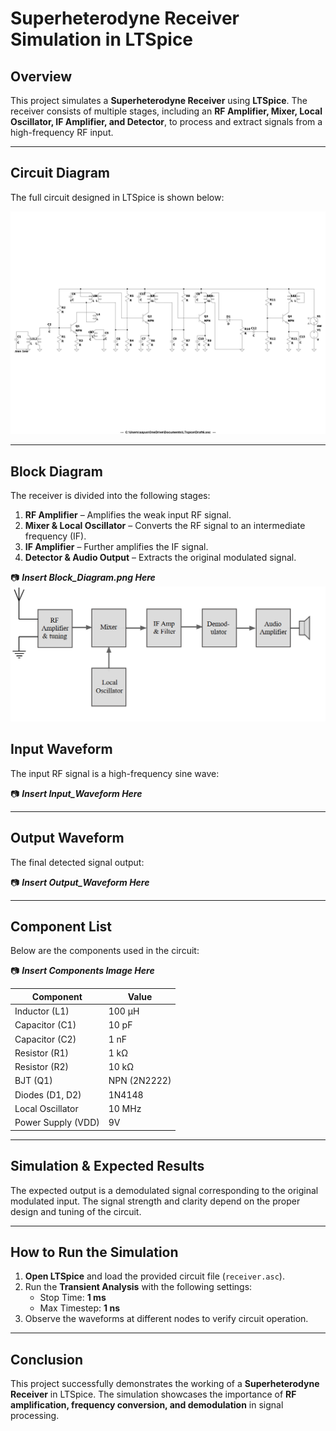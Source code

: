 # **Superheterodyne Receiver Simulation in LTSpice**

## **Overview**
This project simulates a **Superheterodyne Receiver** using **LTSpice**. The receiver consists of multiple stages, including an **RF Amplifier, Mixer, Local Oscillator, IF Amplifier, and Detector**, to process and extract signals from a high-frequency RF input.

---

## **Circuit Diagram**
The full circuit designed in LTSpice is shown below:

![Circuit](Circuit.jpg)

---

## **Block Diagram**
The receiver is divided into the following stages:

1. **RF Amplifier** – Amplifies the weak input RF signal.
2. **Mixer & Local Oscillator** – Converts the RF signal to an intermediate frequency (IF).
3. **IF Amplifier** – Further amplifies the IF signal.
4. **Detector & Audio Output** – Extracts the original modulated signal.

📷 **_Insert Block_Diagram.png Here_**
![Block Diagram](Block_Diagram.png)

## **Input Waveform**
The input RF signal is a high-frequency sine wave:

📷 **_Insert Input_Waveform Here_**

---

## **Output Waveform**
The final detected signal output:

📷 **_Insert Output_Waveform Here_**

---

## **Component List**
Below are the components used in the circuit:

📷 **_Insert Components Image Here_**

| **Component**      | **Value**          |
|--------------------|--------------------|
| Inductor (L1)     | 100 µH             |
| Capacitor (C1)    | 10 pF              |
| Capacitor (C2)    | 1 nF               |
| Resistor (R1)     | 1 kΩ               |
| Resistor (R2)     | 10 kΩ              |
| BJT (Q1)          | NPN (2N2222)       |
| Diodes (D1, D2)   | 1N4148             |
| Local Oscillator  | 10 MHz             |
| Power Supply (VDD)| 9V                 |

---

## **Simulation & Expected Results**
The expected output is a demodulated signal corresponding to the original modulated input. The signal strength and clarity depend on the proper design and tuning of the circuit.

---

## **How to Run the Simulation**
1. **Open LTSpice** and load the provided circuit file (`receiver.asc`).
2. Run the **Transient Analysis** with the following settings:
   - Stop Time: **1 ms**
   - Max Timestep: **1 ns**
3. Observe the waveforms at different nodes to verify circuit operation.

---

## **Conclusion**
This project successfully demonstrates the working of a **Superheterodyne Receiver** in LTSpice. The simulation showcases the importance of **RF amplification, frequency conversion, and demodulation** in signal processing.
